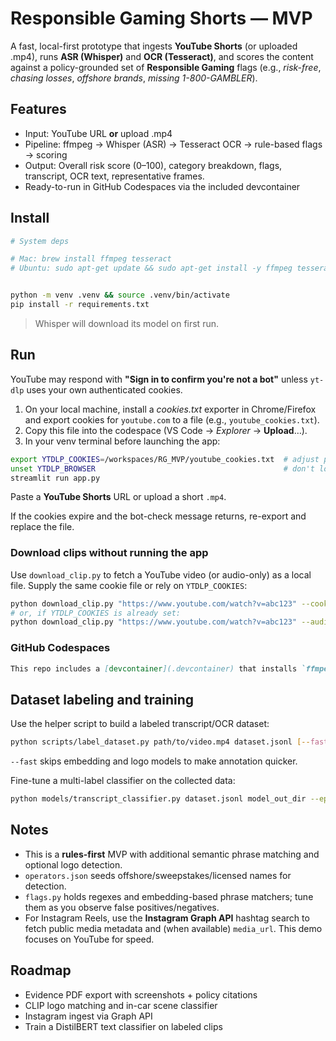 # Responsible Gaming Shorts — MVP

A fast, local-first prototype that ingests **YouTube Shorts** (or uploaded .mp4), runs **ASR (Whisper)** and **OCR (Tesseract)**, and scores the content against a policy-grounded set of **Responsible Gaming** flags (e.g., *risk-free*, *chasing losses*, *offshore brands*, *missing 1-800-GAMBLER*).

## Features
- Input: YouTube URL **or** upload .mp4
- Pipeline: ffmpeg → Whisper (ASR) → Tesseract OCR → rule-based flags → scoring
- Output: Overall risk score (0–100), category breakdown, flags, transcript, OCR text, representative frames.
- Ready-to-run in GitHub Codespaces via the included devcontainer

## Install

```bash
# System deps

# Mac: brew install ffmpeg tesseract
# Ubuntu: sudo apt-get update && sudo apt-get install -y ffmpeg tesseract-ocr


python -m venv .venv && source .venv/bin/activate
pip install -r requirements.txt
```

> Whisper will download its model on first run.


## Run

YouTube may respond with **"Sign in to confirm you're not a bot"** unless `yt-dlp` uses your own authenticated cookies.

1. On your local machine, install a *cookies.txt* exporter in Chrome/Firefox and export cookies for `youtube.com` to a file (e.g., `youtube_cookies.txt`).
2. Copy this file into the codespace (VS Code → *Explorer* → **Upload**…).
3. In your venv terminal before launching the app:

```bash
export YTDLP_COOKIES=/workspaces/RG_MVP/youtube_cookies.txt  # adjust path
unset YTDLP_BROWSER                                          # don't look for a browser profile
streamlit run app.py
```

Paste a **YouTube Shorts** URL or upload a short `.mp4`.

If the cookies expire and the bot-check message returns, re-export and replace the file.

### Download clips without running the app

Use `download_clip.py` to fetch a YouTube video (or audio-only) as a local file. Supply the same cookie file or rely on `YTDLP_COOKIES`:

```bash
python download_clip.py "https://www.youtube.com/watch?v=abc123" --cookies /workspaces/RG_MVP/youtube_cookies.txt
# or, if YTDLP_COOKIES is already set:
python download_clip.py "https://www.youtube.com/watch?v=abc123" --audio-only
```


### GitHub Codespaces

```markdown
This repo includes a [devcontainer](.devcontainer) that installs `ffmpeg`, `tesseract-ocr`, and the Python requirements automatically. Open in Codespaces and you're ready to run `streamlit`.
```

## Dataset labeling and training

Use the helper script to build a labeled transcript/OCR dataset:

```bash
python scripts/label_dataset.py path/to/video.mp4 dataset.jsonl [--fast]
```

`--fast` skips embedding and logo models to make annotation quicker.

Fine-tune a multi-label classifier on the collected data:

```bash
python models/transcript_classifier.py dataset.jsonl model_out_dir --epochs 3
```

## Notes
- This is a **rules-first** MVP with additional semantic phrase matching and optional logo detection.
- `operators.json` seeds offshore/sweepstakes/licensed names for detection.
- `flags.py` holds regexes and embedding-based phrase matchers; tune them as you observe false positives/negatives.
- For Instagram Reels, use the **Instagram Graph API** hashtag search to fetch public media metadata and (when available) `media_url`. This demo focuses on YouTube for speed.

## Roadmap
- Evidence PDF export with screenshots + policy citations
- CLIP logo matching and in-car scene classifier
- Instagram ingest via Graph API
- Train a DistilBERT text classifier on labeled clips
